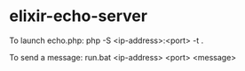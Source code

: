# elixir-echo-server
To launch echo.php:
  php -S \<ip-address>:\<port> -t .
  
To send a message:
  run.bat \<ip-address> \<port> \<message>
